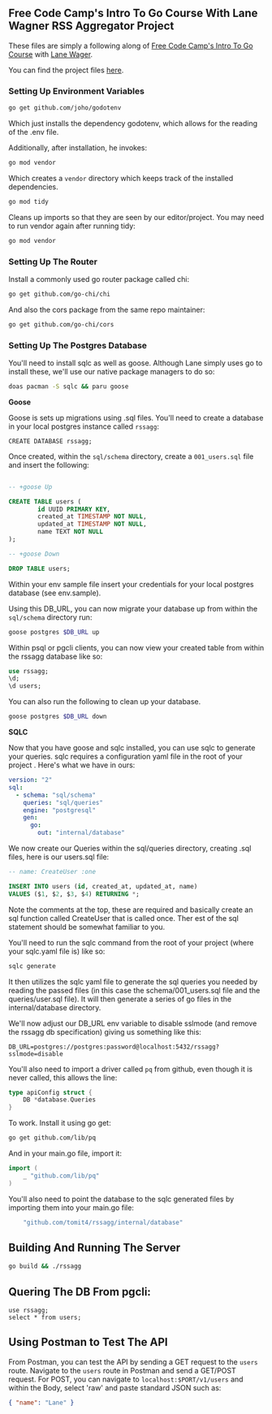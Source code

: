 ## Free Code Camp's Intro To Go Course With Lane Wagner RSS Aggregator Project

These files are simply a following along of [Free Code Camp's Intro To Go Course](https://www.youtube.com/watch?v=un6ZyFkqFKo&pp=ygUaZnJlZSBjb2RlIGNhbXAgaW50cm8gdG8gZ28%3D) with [Lane Wager](https://github.com/wagslane).

You can find the project files [here](https://github.com/bootdotdev/fcc-learn-golang-assets/tree/main/project).

### Setting Up Environment Variables

```bash
go get github.com/joho/godotenv
```

Which just installs the dependency godotenv, which allows for the reading of the
.env file.

Additionally, after installation, he invokes:

```bash
go mod vendor
```

Which creates a `vendor` directory which keeps track of the installed dependencies.

```bash
go mod tidy
```

Cleans up imports so that they are seen by our editor/project. You may need to
run vendor again after running tidy:

```bash
go mod vendor
```

### Setting Up The Router

Install a commonly used go router package called chi:

```bash
go get github.com/go-chi/chi
```

And also the cors package from the same repo maintainer:

```bash
go get github.com/go-chi/cors
```

### Setting Up The Postgres Database

You'll need to install sqlc as well as goose. Although Lane simply uses go to
install these, we'll use our native package managers to do so:

```bash
doas pacman -S sqlc && paru goose
```

**Goose**

Goose is sets up migrations using .sql files. You'll need to create a database
in your local postgres instance called `rssagg`:

```Postgres
CREATE DATABASE rssagg;
```

Once created, within the `sql/schema` directory, create a `001_users.sql` file
and insert the following:

```sql

-- +goose Up

CREATE TABLE users (
        id UUID PRIMARY KEY,
        created_at TIMESTAMP NOT NULL,
        updated_at TIMESTAMP NOT NULL,
        name TEXT NOT NULL
);

-- +goose Down

DROP TABLE users;
```

Within your env sample file insert your credentials for your local postgres
database (see env.sample).

Using this DB_URL, you can now migrate your database up from within the
`sql/schema` directory run:

```bash
goose postgres $DB_URL up
```

Within psql or pgcli clients, you can now view your created table from within
the rssagg database like so:

```sql
use rssagg;
\d;
\d users;
```

You can also run the following to clean up your database.

```bash
goose postgres $DB_URL down
```

**SQLC**

Now that you have goose and sqlc installed, you can use sqlc to generate your
queries. sqlc requires a configuration yaml file in the root of your project
. Here's what we have in ours:

```yaml
version: "2"
sql:
  - schema: "sql/schema"
    queries: "sql/queries"
    engine: "postgresql"
    gen:
      go:
        out: "internal/database"
```

We now create our Queries within the sql/queries directory, creating .sql files,
here is our users.sql file:

```sql
-- name: CreateUser :one

INSERT INTO users (id, created_at, updated_at, name)
VALUES ($1, $2, $3, $4) RETURNING *;
```

Note the comments at the top, these are required and basically create an sql
function called CreateUser that is called once. Ther est of the sql statement
should be somewhat familiar to you.

You'll need to run the sqlc command from the root of your project (where your
sqlc.yaml file is) like so:

```bash
sqlc generate
```

It then utilizes the sqlc yaml file to generate the sql queries you needed by
reading the passed files (in this case the schema/001_users.sql file and the
queries/user.sql file). It will then generate a series of go files in the
internal/database directory.

We'll now adjust our DB_URL env variable to disable sslmode (and remove the
rssagg db specification) giving us something like this:

```
DB_URL=postgres://postgres:password@localhost:5432/rssagg?sslmode=disable
```

You'll also need to import a driver called `pq` from github, even though it is
never called, this allows the line:

```go
type apiConfig struct {
	DB *database.Queries
}
```

To work. Install it using go get:

```bash
go get github.com/lib/pq
```

And in your main.go file, import it:

```go
import (
    _ "github.com/lib/pq"
)
```

You'll also need to point the database to the sqlc generated files by importing
them into your main.go file:

```go
	"github.com/tomit4/rssagg/internal/database"
```

## Building And Running The Server

```bash
go build && ./rssagg
```

## Quering The DB From pgcli:

```pgcli
use rssagg;
select * from users;
```

## Using Postman to Test The API

From Postman, you can test the API by sending a GET request to the `users`
route. Navigate to the `users` route in Postman and send a GET/POST request.
For POST, you can navigate to `localhost:$PORT/v1/users` and within the Body,
select 'raw' and paste standard JSON such as:

```json
{ "name": "Lane" }
```
